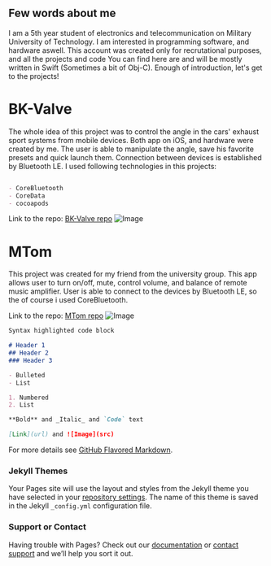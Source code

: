 ## Few words about me

I am a 5th year student of electronics and telecommunication on Military University of Technology. I am interested in programming software, and hardware aswell. This account was created only for recrutational purposes, and all the projects and code You can find here are and will be mostly written in Swift (Sometimes a bit of Obj-C). Enough of introduction, let's get to the projects!

# BK-Valve

The whole idea of this project was to control the angle in the cars' exhaust sport systems from mobile devices. Both app on iOS, and hardware were created by me. The user is able to manipulate the angle, save his favorite presets and quick launch them. Connection between devices is established by Bluetooth LE. I used following technologies in this projects:

```markdown

- CoreBluetooth
- CoreData
- cocoapods

```
Link to the repo: 
[BK-Valve repo](https://github.com/PeterSmithski/BK-Valve)
![Image](src)


# MTom
This project was created for my friend from the university group. This app allows user to turn on/off, mute, control volume,  and balance of remote music amplifier. User is able to connect to the devices by Bluetooth LE, so the of course i used CoreBluetooth.

Link to the repo: 
[MTom repo](https://github.com/PeterSmithski/BK-Valve)
![Image](src)

```markdown
Syntax highlighted code block

# Header 1
## Header 2
### Header 3

- Bulleted
- List

1. Numbered
2. List

**Bold** and _Italic_ and `Code` text

[Link](url) and ![Image](src)
```

For more details see [GitHub Flavored Markdown](https://guides.github.com/features/mastering-markdown/).

### Jekyll Themes

Your Pages site will use the layout and styles from the Jekyll theme you have selected in your [repository settings](https://github.com/PeterSmithski/petersmithski.github.io/settings). The name of this theme is saved in the Jekyll `_config.yml` configuration file.

### Support or Contact

Having trouble with Pages? Check out our [documentation](https://help.github.com/categories/github-pages-basics/) or [contact support](https://github.com/contact) and we’ll help you sort it out.
